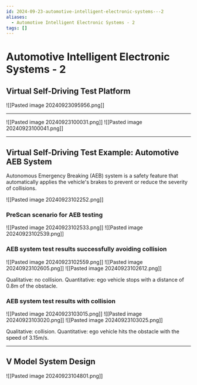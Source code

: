 ```yaml
---
id: 2024-09-23-automotive-intelligent-electronic-systems---2
aliases:
  - Automotive Intelligent Electronic Systems - 2
tags: []
---
```


# Automotive Intelligent Electronic Systems - 2

## Virtual Self-Driving Test Platform

![[Pasted image 20240923095956.png]]

---

![[Pasted image 20240923100031.png]]
![[Pasted image 20240923100041.png]]

---

## Virtual Self-Driving Test Example: Automotive AEB System

Autonomous Emergency Breaking (AEB) system is a safety feature that automatically applies the vehicle's brakes to prevent or reduce the severity of collisions.

![[Pasted image 20240923102252.png]]

### PreScan scenario for AEB testing

![[Pasted image 20240923102533.png]]
![[Pasted image 20240923102539.png]]

### AEB system test results successfully avoiding collision

![[Pasted image 20240923102559.png]]
![[Pasted image 20240923102605.png]]
![[Pasted image 20240923102612.png]]

Qualitative: no collision.
Quantitative: ego vehicle stops with a distance of 0.8m of the obstacle.

### AEB system test results with collision

![[Pasted image 20240923103015.png]]
![[Pasted image 20240923103020.png]]
![[Pasted image 20240923103025.png]]

Qualitative: collision.
Quantitative: ego vehicle hits the obstacle with the speed of 3.15m/s.

---

## V Model System Design

![[Pasted image 20240923104801.png]]
